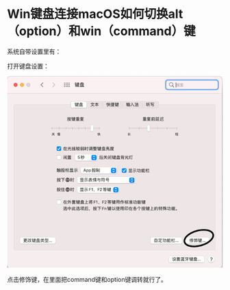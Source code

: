 # Win键盘连接macOS如何切换alt（option）和win（command）键

系统自带设置里有：

打开键盘设置：

![](./asset/键盘config.png)

点击修饰键，在里面把command键和option键调转就行了。
